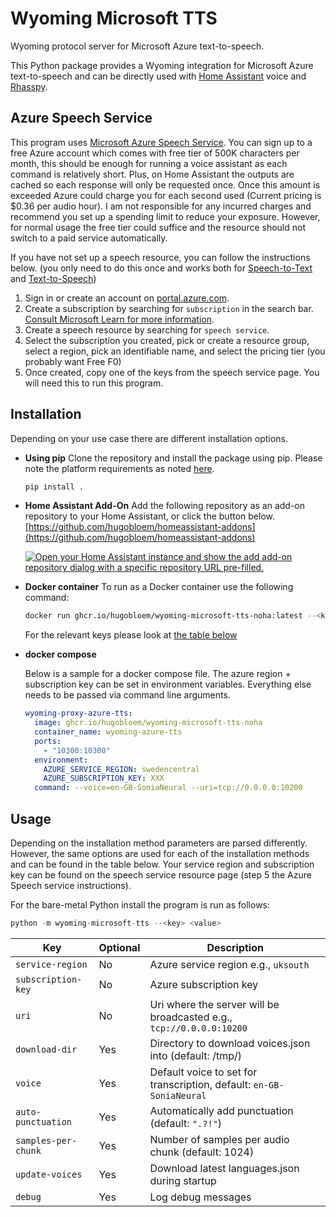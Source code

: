 # Wyoming Microsoft TTS
Wyoming protocol server for Microsoft Azure text-to-speech.

This Python package provides a Wyoming integration for Microsoft Azure text-to-speech and can be directly used with [Home Assistant](https://www.home-assistant.io/) voice and [Rhasspy](https://github.com/rhasspy/rhasspy3).

## Azure Speech Service
This program uses [Microsoft Azure Speech Service](https://learn.microsoft.com/en-us/azure/ai-services/speech-service/). You can sign up to a free Azure account which comes with free tier of 500K characters per month, this should be enough for running a voice assistant as each command is relatively short. Plus, on Home Assistant the outputs are cached so each response will only be requested once. Once this amount is exceeded Azure could charge you for each second used (Current pricing is $0.36 per audio hour). I am not responsible for any incurred charges and recommend you set up a spending limit to reduce your exposure. However, for normal usage the free tier could suffice and the resource should not switch to a paid service automatically.

If you have not set up a speech resource, you can follow the instructions below. (you only need to do this once and works both for [Speech-to-Text](https://github.com/hugobloem/wyoming-microsoft-stt) and [Text-to-Speech](https://github.com/hugobloem/wyoming-microsoft-tts))

1. Sign in or create an account on [portal.azure.com](https://portal.azure.com).
2. Create a subscription by searching for `subscription` in the search bar. [Consult Microsoft Learn for more information](https://learn.microsoft.com/en-gb/azure/cost-management-billing/manage/create-subscription#create-a-subscription-in-the-azure-portal).
3. Create a speech resource by searching for `speech service`.
4. Select the subscription you created, pick or create a resource group, select a region, pick an identifiable name, and select the pricing tier (you probably want Free F0)
5. Once created, copy one of the keys from the speech service page. You will need this to run this program.


## Installation
Depending on your use case there are different installation options.

- **Using pip**
  Clone the repository and install the package using pip. Please note the platform requirements as noted [here](https://learn.microsoft.com/en-us/azure/ai-services/speech-service/quickstarts/setup-platform?tabs=linux%2Cubuntu%2Cdotnetcli%2Cdotnet%2Cjre%2Cmaven%2Cnodejs%2Cmac%2Cpypi&pivots=programming-language-python#platform-requirements).
  ```sh
  pip install .
  ```

- **Home Assistant Add-On**
  Add the following repository as an add-on repository to your Home Assistant, or click the button below.
  [https://github.com/hugobloem/homeassistant-addons](https://github.com/hugobloem/homeassistant-addons)

  [![Open your Home Assistant instance and show the add add-on repository dialog with a specific repository URL pre-filled.](https://my.home-assistant.io/badges/supervisor_add_addon_repository.svg)](https://my.home-assistant.io/redirect/supervisor_add_addon_repository/?repository_url=https%3A%2F%2Fgithub.com%2Fhugobloem%2Fhomeassistant-addons)

- **Docker container**
  To run as a Docker container use the following command:
  ```bash
  docker run ghcr.io/hugobloem/wyoming-microsoft-tts-noha:latest --<key> <value>
  ```
  For the relevant keys please look at [the table below](#usage)

- **docker compose**

  Below is a sample for a docker compose file. The azure region + subscription key can be set in environment variables. Everything else needs to be passed via command line arguments.
  
  ```yaml
  wyoming-proxy-azure-tts:
    image: ghcr.io/hugobloem/wyoming-microsoft-tts-noha
    container_name: wyoming-azure-tts
    ports:
      - "10300:10300"
    environment:
      AZURE_SERVICE_REGION: swedencentral
      AZURE_SUBSCRIPTION_KEY: XXX
    command: --voice=en-GB-SoniaNeural --uri=tcp://0.0.0.0:10200
  ```

## Usage
Depending on the installation method parameters are parsed differently. However, the same options are used for each of the installation methods and can be found in the table below. Your service region and subscription key can be found on the speech service resource page (step 5 the Azure Speech service instructions).

For the bare-metal Python install the program is run as follows:
```python
python -m wyoming-microsoft-tts --<key> <value>
```

| Key | Optional | Description |
|---|---|---|
| `service-region` | No | Azure service region e.g., `uksouth` |
| `subscription-key` | No | Azure subscription key |
| `uri` | No | Uri where the server will be broadcasted e.g., `tcp://0.0.0.0:10200` |
| `download-dir` | Yes | Directory to download voices.json into (default: /tmp/) |
| `voice` | Yes | Default voice to set for transcription, default: `en-GB-SoniaNeural` |
| `auto-punctuation` | Yes | Automatically add punctuation (default: `".?!"`) |
| `samples-per-chunk` | Yes | Number of samples per audio chunk (default: 1024) |
| `update-voices` | Yes | Download latest languages.json during startup |
| `debug` | Yes | Log debug messages |
